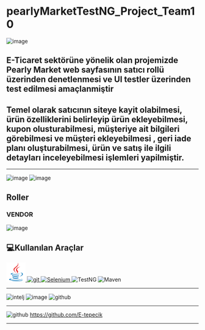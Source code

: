 # pearlyMarketTestNG_Project_Team10

![image](https://user-images.githubusercontent.com/113845829/197849522-44900b39-f9ad-4e01-ba95-229ae8904b5c.png)


## E-Ticaret sektörüne yönelik olan projemizde Pearly Market web sayfasının satıcı rollü üzerinden denetlenmesi ve  UI testler üzerinden test edilmesi amaçlanmiştir
## Temel olarak satıcının siteye kayit olabilmesi, ürün özelliklerini belirleyip ürün ekleyebilmesi, kupon olusturabilmesi, müşteriye ait bilgileri görebilmesi ve müşteri ekleyebilmesi , geri iade planı oluşturabilmesi, ürün ve satış ile  ilgili detayları inceleyebilmesi  işlemleri yapilmiştir.

<hr/>


![image](https://user-images.githubusercontent.com/113845829/197849656-f7a5f977-4221-4a9d-9ee0-569628219478.png)
![image](https://user-images.githubusercontent.com/113845829/197850071-a9c2bc7c-4188-4261-ba5a-b874ad18b02e.png)




## Roller

### VENDOR

![image](https://user-images.githubusercontent.com/113845829/197849250-3d516fe3-efeb-4d6f-a2e0-c20deec27fb7.png)






## 💻Kullanılan Araçlar

<p align="left">

<a href="https://www.java.com" target="_blank" rel="noreferrer"> <img src="https://raw.githubusercontent.com/devicons/devicon/master/icons/java/java-original.svg" alt="java" width="50" height="50"/> </a>
<a href="https://git-scm.com/" target="_blank" rel="noreferrer"> <img src="https://www.vectorlogo.zone/logos/git-scm/git-scm-icon.svg" alt="git" width="40" height="40"/> </a>
<a href="https://www.selenium.com" target="_blank" rel="noreferrer"> <img src="https://camo.githubusercontent.com/4b95df4d6ca7a01afc25d27159804dc5a7d0df41d8131aaf50c9f84847dfda21/68747470733a2f2f73656c656e69756d2e6465762f696d616765732f73656c656e69756d5f6c6f676f5f7371756172655f677265656e2e706e67" alt="Selenium" width="30" height="30"/> </a>
![TestNG](https://user-images.githubusercontent.com/115616411/197864126-adac2858-a052-425e-9d13-ec692783b81c.png)
![Maven](https://user-images.githubusercontent.com/115616411/197864649-707967e0-2440-4d8e-825f-808cb90461cd.png)




</p>
<hr/>
<p align="left >

<a href="https://www.intelj.com" target="_blank" rel="noreferrer"> <img src="https://encrypted-tbn0.gstatic.com/images?q=tbn:ANd9GcQak-N8W03mK25slV1lwM80i0y1obRPPJOaLA&usqp=CAU" alt="intelj" width="80" height="40"/> </a>
![image](https://user-images.githubusercontent.com/115616411/197862361-2d5d8a31-ed45-475e-8377-fb8e446acab4.png)
![github](https://user-images.githubusercontent.com/115616411/197865653-f26e8795-be5e-449f-a00a-1bf2caa3f940.png)

</p>
<hr/>
<p align="left >

##Tüm katkıda bulunanlara teşekkürler❤
<a href="https://www.github.com" target="_blank" rel="noreferrer"> <img src="https://github.com/E-tepecik" alt="github" width="80" height="40"/> </a>
https://github.com/E-tepecik
</p>
<hr/>
<p align="left >
